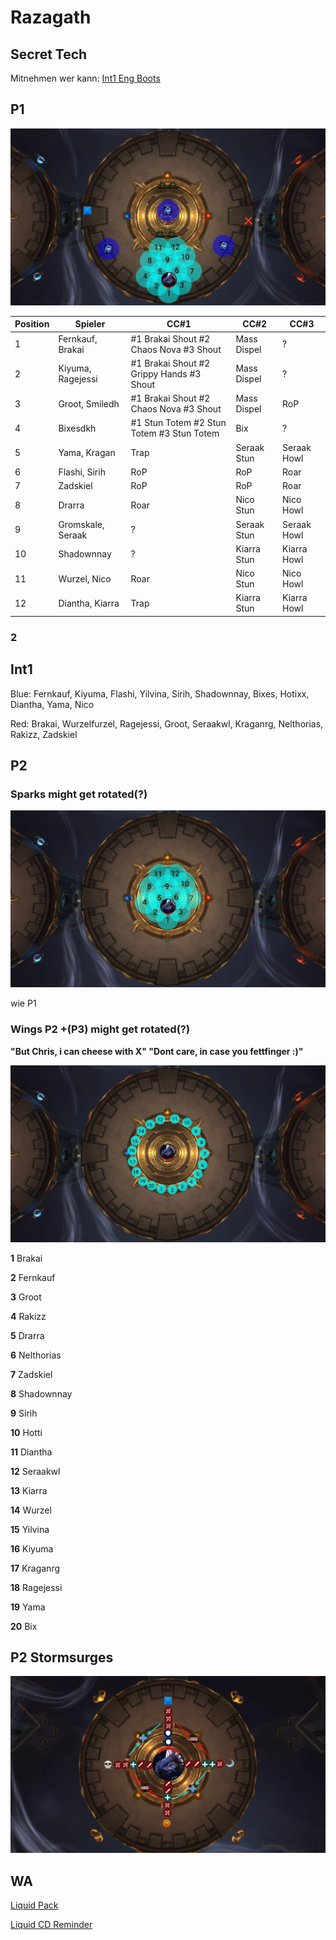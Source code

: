 # Razagath

## Secret Tech 

Mitnehmen wer kann: [Int1 Eng Boots](https://www.wowhead.com/item=172912/momentum-redistributor-boots)

## P1

![P1](/images/raziP1.png)

| Position    | Spieler | CC#1 | CC#2 | CC#3 |
| ----------- | ----------- | ----------- | ----------- | ----------- |
| 1  | Fernkauf, Brakai | #1 Brakai Shout #2 Chaos Nova #3 Shout | Mass Dispel | ? |
| 2  | Kiyuma, Ragejessi| #1 Brakai Shout #2 Grippy Hands #3 Shout | Mass Dispel | ? |
| 3  | Groot, Smiledh   | #1 Brakai Shout #2 Chaos Nova #3 Shout | Mass Dispel | RoP |
| 4  | Bixesdkh         | #1 Stun Totem #2 Stun Totem #3 Stun Totem | Bix | ? |
| 5  | Yama, Kragan     | Trap | Seraak Stun | Seraak Howl |
| 6  | Flashi, Sirih    | RoP | RoP | Roar |
| 7  | Zadskiel         | RoP | RoP | Roar |
| 8  | Drarra           | Roar | Nico Stun | Nico Howl |
| 9  | Gromskale, Seraak| ? | Seraak Stun | Seraak Howl |
| 10 | Shadownnay       | ? | Kiarra Stun | Kiarra Howl |
| 11 | Wurzel, Nico     | Roar | Nico Stun | Nico Howl |
| 12 | Diantha, Kiarra  | Trap | Kiarra Stun | Kiarra Howl |

### 2

## Int1

Blue: Fernkauf, Kiyuma, Flashi, Yilvina, Sirih, Shadownnay, Bixes, Hotixx, Diantha, Yama, Nico

Red: Brakai, Wurzelfurzel, Ragejessi, Groot, Seraakwl, Kraganrg, Nelthorias, Rakizz, Zadskiel

## P2

### Sparks might get rotated(?)

![P2_Sparks](/images/6_p2sparks.png)

wie P1

### Wings P2 +(P3) might get rotated(?)

**"But Chris, i can cheese with X" "Dont care, in case you fettfinger :)"**

![P2_Wings](/images/6_p2wings.png)

**1** Brakai

**2** Fernkauf

**3** Groot

**4** Rakizz

**5** Drarra

**6** Nelthorias

**7** Zadskiel

**8** Shadownnay

**9** Sirih

**10** Hotti

**11** Diantha

**12** Seraakwl

**13** Kiarra

**14** Wurzel

**15** Yilvina

**16** Kiyuma

**17** Kraganrg

**18** Ragejessi

**19** Yama

**20** Bix

## P2 Stormsurges

![Liquid Strat](/images/6_p2stormsurge.png)


## WA

[Liquid Pack](https://wago.io/LiquidVault)

[Liquid CD Reminder](https://wago.io/cDPzpjk7w)
